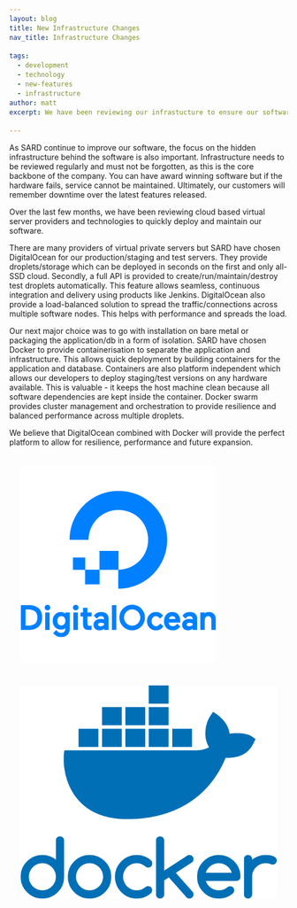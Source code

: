 ```yaml
---
layout: blog
title: New Infrastructure Changes
nav_title: Infrastructure Changes

tags:
  - development
  - technology
  - new-features
  - infrastructure
author: matt
excerpt: We have been reviewing our infrastucture to ensure our software is built on the strongest possible foundation.

---
```


As SARD continue to improve our software, the focus on the hidden infrastructure behind the software is also important. Infrastructure needs to be reviewed regularly and must not be forgotten, as this is the core backbone of the company. You can have award winning software but if the hardware fails, service cannot be maintained. Ultimately, our customers will remember downtime over the latest features released.

Over the last few months, we have been reviewing cloud based virtual server providers and technologies to quickly deploy and maintain our software. 

There are many providers of virtual private servers but SARD have chosen DigitalOcean for our production/staging and test servers. They provide droplets/storage which can be deployed in seconds on the first and only all-SSD cloud. Secondly, a full API is provided to create/run/maintain/destroy test droplets automatically. This feature allows seamless, continuous integration and delivery using products like Jenkins. DigitalOcean also provide a load-balanced solution to spread the traffic/connections across multiple software nodes. This helps with performance and spreads the load.

Our next major choice was to go with installation on bare metal or packaging the application/db in a form of isolation. SARD have chosen Docker to provide containerisation to separate the application and infrastructure. This allows quick deployment by building containers for the application and database. Containers are also platform independent which allows our developers to deploy staging/test versions on any hardware available. This is valuable - it keeps the host machine clean because all software dependencies are kept inside the container. Docker swarm provides cluster management and orchestration to provide resilience and balanced performance across multiple droplets.

We believe that DigitalOcean combined with Docker will provide the perfect platform to allow for resilience, performance and future expansion.

<div class='row'>
  <div class='col-sm-6 thumbnail' style='border: 0px; padding: 20px;'>
    <img src='/images/blog/matt/DO_Logo_Vertical_Blue.png'/>
  </div>
  <div class='col-sm-6 thumbnail' style='border: 0px; padding: 20px;'>
    <img src='/images/blog/matt/mono_vertical_large.png' />
  </div>
</div>

